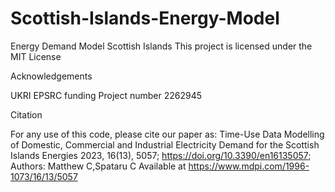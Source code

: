 # Scottish-Islands-Energy-Model
Energy Demand Model Scottish Islands
This project is licensed under the MIT License 

Acknowledgements

UKRI EPSRC funding Project number 2262945

Citation

For any use of this code, please cite our paper as:
Time-Use Data Modelling of Domestic, Commercial and Industrial Electricity Demand for the Scottish Islands
Energies 2023, 16(13), 5057; https://doi.org/10.3390/en16135057; Authors: Matthew C,Spataru C 
Available at https://www.mdpi.com/1996-1073/16/13/5057
